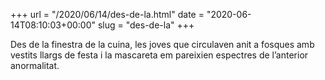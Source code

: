 +++
url = "/2020/06/14/des-de-la.html"
date = "2020-06-14T08:10:03+00:00"
slug = "des-de-la"
+++

Des de la finestra de la cuina, les joves que circulaven anit a fosques amb vestits llargs de festa i la mascareta em pareixien espectres de l’anterior anormalitat.